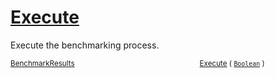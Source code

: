 # [Execute](./VerifierBenchmark-100663384.md)

Execute the benchmarking process.

<sub>[BenchmarkResults](./../BenchmarkResults.md)</sub><img width=200/><sub>[Execute](./VerifierBenchmark-100663384.md) ( [`Boolean`](https://docs.microsoft.com/en-us/dotnet/api/System.Boolean) )</sub><br>


